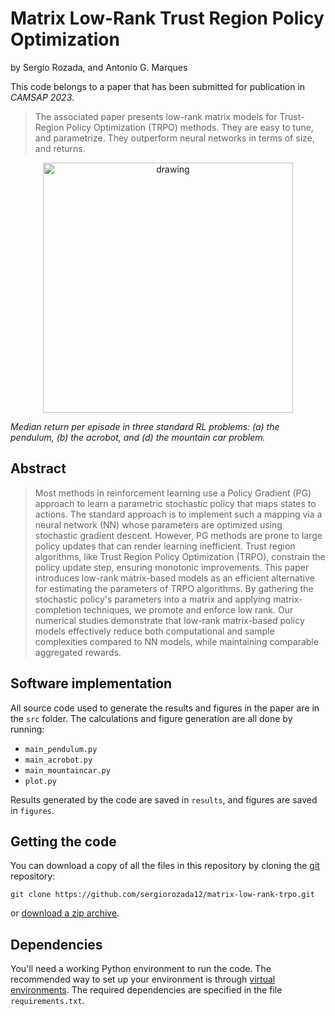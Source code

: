 # Matrix Low-Rank Trust Region Policy Optimization

by
Sergio Rozada,
and Antonio G. Marques

This code belongs to a paper that has been submitted for publication in *CAMSAP 2023*.

> The associated paper presents low-rank matrix models for Trust-Region Policy Optimization (TRPO) methods. They are easy to tune, and parametrize. They outperform neural networks in terms of size, and returns.

<p align="center">
    <img src="figures/fig1.png" alt="drawing" width="400"/>
</p>


*Median return per episode in three standard RL problems:
(a) the pendulum, (b) the acrobot, and (d) the mountain car problem.*


## Abstract

> Most methods in reinforcement learning use a Policy Gradient (PG) approach to learn a parametric stochastic policy that maps states to actions. The standard approach is to implement such a mapping via a neural network (NN) whose parameters are optimized using stochastic gradient descent. However, PG methods are prone to large policy updates that can render learning inefficient. Trust region algorithms, like Trust Region Policy Optimization (TRPO), constrain the policy update step, ensuring monotonic improvements. This paper introduces low-rank matrix-based models as an efficient alternative for estimating the parameters of TRPO algorithms. By gathering the stochastic policy's parameters into a matrix and applying matrix-completion techniques, we promote and enforce low rank. Our numerical studies demonstrate that low-rank matrix-based policy models effectively reduce both computational and sample complexities compared to NN models, while maintaining comparable aggregated rewards.


## Software implementation

All source code used to generate the results and figures in the paper are in the `src` folder. The calculations and figure generation are all done by running:
* `main_pendulum.py`
* `main_acrobot.py`
* `main_mountaincar.py`
* `plot.py`

Results generated by the code are saved in `results`, and figures are saved in `figures`.


## Getting the code

You can download a copy of all the files in this repository by cloning the
[git](https://github.com/sergiorozada12/matrix-low-rank-trpo) repository:

    git clone https://github.com/sergiorozada12/matrix-low-rank-trpo.git

or [download a zip archive](https://github.com/sergiorozada12/matrix-low-rank-trpo/archive/refs/heads/main.zip).


## Dependencies

You'll need a working Python environment to run the code.
The recommended way to set up your environment is through [virtual environments](https://docs.python.org/3/library/venv.html). The required dependencies are specified in the file `requirements.txt`.
